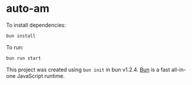 # auto-am

To install dependencies:

```bash
bun install
```

To run:

```bash
bun run start
```

This project was created using `bun init` in bun v1.2.4. [Bun](https://bun.sh) is a fast all-in-one JavaScript runtime.
